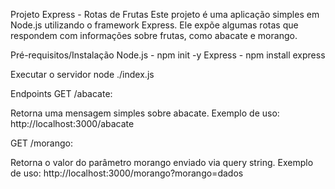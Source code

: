 Projeto Express - Rotas de Frutas
Este projeto é uma aplicação simples em Node.js utilizando o framework Express. Ele expõe algumas rotas que respondem com informações sobre frutas, como abacate e morango.

Pré-requisitos/Instalação
Node.js - npm init -y
Express - npm install express


Executar o servidor
node ./index.js

Endpoints
GET /abacate:

Retorna uma mensagem simples sobre abacate.
Exemplo de uso: http://localhost:3000/abacate

GET /morango:

Retorna o valor do parâmetro morango enviado via query string.
Exemplo de uso: http://localhost:3000/morango?morango=dados
